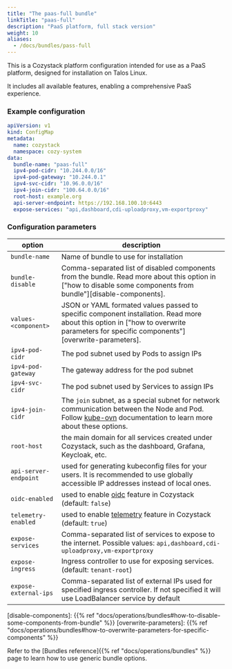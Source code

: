 ```yaml
---
title: "The paas-full bundle"
linkTitle: "paas-full"
description: "PaaS platform, full stack version"
weight: 10
aliases:
  - /docs/bundles/pass-full
---
```


This is a Cozystack platform configuration intended for use as a PaaS platform, designed for installation on Talos Linux.

It includes all available features, enabling a comprehensive PaaS experience.

### Example configuration

```yaml
apiVersion: v1
kind: ConfigMap
metadata:
  name: cozystack
  namespace: cozy-system
data:
  bundle-name: "paas-full"
  ipv4-pod-cidr: "10.244.0.0/16"
  ipv4-pod-gateway: "10.244.0.1"
  ipv4-svc-cidr: "10.96.0.0/16"
  ipv4-join-cidr: "100.64.0.0/16"
  root-host: example.org
  api-server-endpoint: https://192.168.100.10:6443
  expose-services: "api,dashboard,cdi-uploadproxy,vm-exportproxy"
```

### Configuration parameters

| option | description                                                                                                                                                                                                                |
|--------|----------------------------------------------------------------------------------------------------------------------------------------------------------------------------------------------------------------------------|
| `bundle-name` | Name of bundle to use for installation                                                                                                                                                                                     |
| `bundle-disable` | Comma-separated list of disabled components from the bundle. Read more about this option in ["how to disable some components from bundle"][disable-components].                     |
| `values-<component>` | JSON or YAML formated values passed to specific component installation. Read more about this option in ["how to overwrite parameters for specific components"][overwrite-parameters]. |
| `ipv4-pod-cidr` | The pod subnet used by Pods to assign IPs                                                                                                                                                                                  |
| `ipv4-pod-gateway` | The gateway address for the pod subnet                                                                                                                                                                                     |
| `ipv4-svc-cidr` | The pod subnet used by Services to assign IPs                                                                                                                                                                              |
| `ipv4-join-cidr` | The `join` subnet, as a special subnet for network communication between the Node and Pod. Follow [kube-ovn](https://kubeovn.github.io/docs/en/guide/subnet/#join-subnet) documentation to learn more about these options. |
| `root-host` | the main domain for all services created under Cozystack, such as the dashboard, Grafana, Keycloak, etc.                                                                                                                   |
| `api-server-endpoint` | used for generating kubeconfig files for your users. It is recommended to use globally accessible IP addresses instead of local ones.                                                                                      |
| `oidc-enabled` | used to enable [oidc](/docs/operations/oidc/) feature in Cozystack (default: `false`)                                                                                                                                      |
| `telemetry-enabled` | used to enable [telemetry](/docs/operations/telemetry/) feature in Cozystack (default: `true`)                                                                                                                             |
| `expose-services` | Comma-separated list of services to expose to the internet. Possible values: `api,dashboard,cdi-uploadproxy,vm-exportproxy` |
| `expose-ingress` | Ingress controller to use for exposing services. (default: `tenant-root`) |
| `expose-external-ips` | Comma-separated list of external IPs used for specified ingress controller. If not specified it will use LoadBalancer service by default |

[disable-components]: {{% ref "docs/operations/bundles#how-to-disable-some-components-from-bundle" %}}
[overwrite-parameters]: {{% ref "docs/operations/bundles#how-to-overwrite-parameters-for-specific-components" %}}

Refer to the [Bundles reference]{{% ref "docs/operations/bundles" %}} page to learn how to use generic bundle options.

